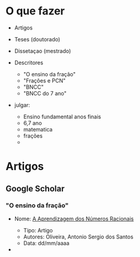# O que fazer

- Artigos
- Teses (doutorado)
- Dissetaçao (mestrado)
- Descritores

  - "O ensino da fração"
  - "Frações e PCN"
  - "BNCC"
  - "BNCC do 7 ano"

- julgar:
  - Ensino fundamental anos finais
  - 6,7 ano
  - matematica
  - frações
  -

# Artigos

## Google Scholar

### "O ensino da fração"

- Nome: [A Aprendizagem dos Números Racionais](https://revistas.rcaap.pt/index.php/quadrante/article/download/22785/16851)

  - Tipo: Artigo
  - Autores: Oliveira, Antonio Sergio dos Santos
  - Data: dd/mm/aaaa

-
